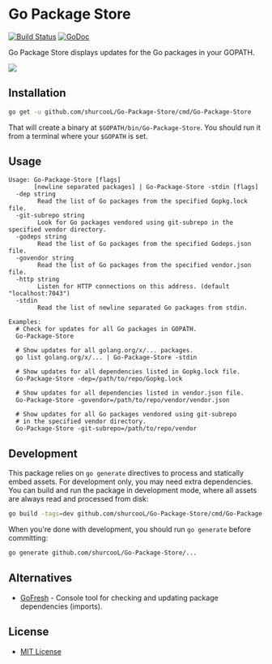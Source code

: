 Go Package Store
================

[![Build Status](https://travis-ci.org/shurcooL/Go-Package-Store.svg?branch=master)](https://travis-ci.org/shurcooL/Go-Package-Store) [![GoDoc](https://godoc.org/github.com/shurcooL/Go-Package-Store?status.svg)](https://godoc.org/github.com/shurcooL/Go-Package-Store)

Go Package Store displays updates for the Go packages in your GOPATH.

![](Screenshot.png)

Installation
------------

```bash
go get -u github.com/shurcooL/Go-Package-Store/cmd/Go-Package-Store
```

That will create a binary at `$GOPATH/bin/Go-Package-Store`. You should run it from a terminal where your `$GOPATH` is set.

Usage
-----

```
Usage: Go-Package-Store [flags]
       [newline separated packages] | Go-Package-Store -stdin [flags]
  -dep string
    	Read the list of Go packages from the specified Gopkg.lock file.
  -git-subrepo string
    	Look for Go packages vendored using git-subrepo in the specified vendor directory.
  -godeps string
    	Read the list of Go packages from the specified Godeps.json file.
  -govendor string
    	Read the list of Go packages from the specified vendor.json file.
  -http string
    	Listen for HTTP connections on this address. (default "localhost:7043")
  -stdin
    	Read the list of newline separated Go packages from stdin.

Examples:
  # Check for updates for all Go packages in GOPATH.
  Go-Package-Store

  # Show updates for all golang.org/x/... packages.
  go list golang.org/x/... | Go-Package-Store -stdin

  # Show updates for all dependencies listed in Gopkg.lock file.
  Go-Package-Store -dep=/path/to/repo/Gopkg.lock

  # Show updates for all dependencies listed in vendor.json file.
  Go-Package-Store -govendor=/path/to/repo/vendor/vendor.json

  # Show updates for all Go packages vendored using git-subrepo
  # in the specified vendor directory.
  Go-Package-Store -git-subrepo=/path/to/repo/vendor
```

Development
-----------

This package relies on `go generate` directives to process and statically embed assets. For development only, you may need extra dependencies. You can build and run the package in development mode, where all assets are always read and processed from disk:

```bash
go build -tags=dev github.com/shurcooL/Go-Package-Store/cmd/Go-Package-Store
```

When you're done with development, you should run `go generate` before committing:

```bash
go generate github.com/shurcooL/Go-Package-Store/...
```

Alternatives
------------

-	[GoFresh](https://github.com/divan/gofresh) - Console tool for checking and updating package dependencies (imports).

License
-------

-	[MIT License](https://opensource.org/licenses/mit-license.php)
